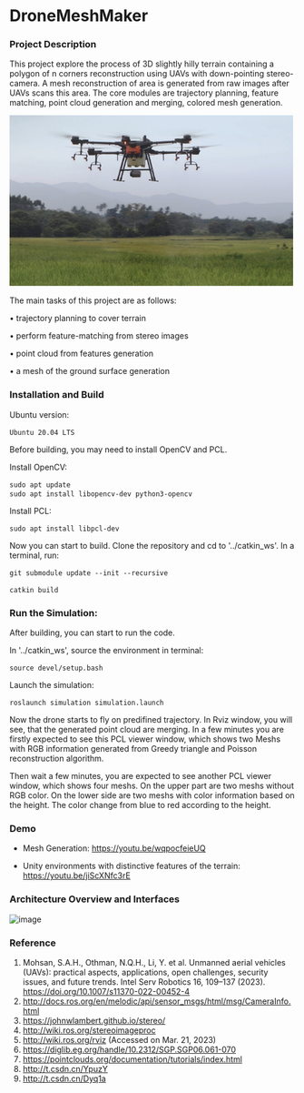 # DroneMeshMaker

### Project Description

This project explore the process of 3D slightly hilly terrain containing a polygon of n corners reconstruction using UAVs with down-pointing stereo-camera. A mesh reconstruction of area is generated from raw images after UAVs scans this area. The core modules are trajectory planning, feature matching, point cloud generation and merging, colored mesh generation.

<img src="image/enviroment.png" alt="environment" width="500" height="300">



The main tasks of this project are as follows:

• trajectory planning to cover terrain

• perform feature-matching from stereo images

• point cloud from features generation

• a mesh of the ground surface generation


### Installation and Build

Ubuntu version:
```
Ubuntu 20.04 LTS 
```
Before building, you may need to install OpenCV and PCL.

Install OpenCV:
```
sudo apt update
sudo apt install libopencv-dev python3-opencv
```
Install PCL:
```
sudo apt install libpcl-dev
```
Now you can start to build. Clone the repository and cd to '../catkin_ws'. In a terminal, run:
```
git submodule update --init --recursive
```
```
catkin build
```

### Run the Simulation:

After building, you can start to run the code.

In '../catkin_ws', source the environment in terminal:
```
source devel/setup.bash
```
Launch the simulation:
```
roslaunch simulation simulation.launch
```

Now the drone starts to fly on predifined trajectory. In Rviz window, you will see, that the generated point cloud are merging. In a few minutes you are firstly expected to see this PCL viewer window, which shows two Meshs with RGB information generated from Greedy triangle and Poisson reconstruction algorithm. 

Then wait a few minutes, you are expected to see another PCL viewer window, which shows four meshs. On the upper part are two meshs without RGB color. On the lower side are two meshs with color information based on the height. The color change from blue to red according to the height.


### Demo
- Mesh Generation:
https://youtu.be/wqpocfeieUQ

- Unity environments with distinctive features of the terrain:
https://youtu.be/jiScXNfc3rE

### Architecture Overview and Interfaces
![image](https://github.com/TUM-AAS/autsys-projects-amg/blob/main/image/rosgraph.png)

### Reference

1. Mohsan, S.A.H., Othman, N.Q.H., Li, Y. et al. Unmanned aerial vehicles (UAVs): practical aspects, applications, open challenges, security issues, and future trends. Intel Serv Robotics 16, 109–137 (2023). https://doi.org/10.1007/s11370-022-00452-4
2. http://docs.ros.org/en/melodic/api/sensor_msgs/html/msg/CameraInfo.html
3. https://johnwlambert.github.io/stereo/
4. http://wiki.ros.org/stereoimageproc
5. http://wiki.ros.org/rviz (Accessed on Mar. 21, 2023)
6. https://diglib.eg.org/handle/10.2312/SGP.SGP06.061-070
7. https://pointclouds.org/documentation/tutorials/index.html
8. http://t.csdn.cn/YpuzY
9. http://t.csdn.cn/Dyq1a

